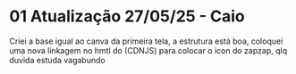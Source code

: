 # 01 Atualização 27/05/25 - Caio
Criei a base igual ao canva da primeira tela, a estrutura está boa, coloquei uma nova linkagem no hmtl do (CDNJS) para colocar o icon do zapzap, qlq duvida estuda vagabundo

